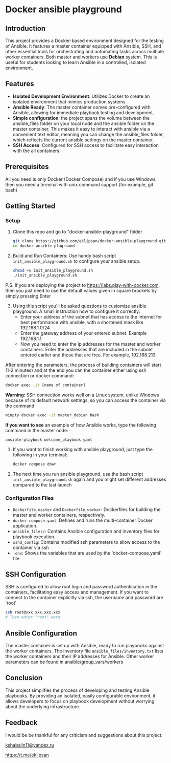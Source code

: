 # Docker ansible playground

## Introduction

This project provides a Docker-based environment designed for the testing of Ansible. It features a master container equipped with Ansible, SSH, and other essential tools for orchestrating and automating tasks across multiple worker containers. Both master and workers use **Debian** system. This is useful for students looking to learn Ansible in a controlled, isolated environment.

## Features

- **Isolated Development Environment**: Utilizes Docker to create an isolated environment that mimics production systems.
- **Ansible Ready**: The master container comes pre-configured with Ansible, allowing for immediate playbook testing and development.
- **Simple configuration**: the project spans the volume between the ansible_files folder on your local node and the ansible folder on the master container. This makes it easy to interact with ansible via a convenient text editor, meaning you can change the ansible_files folder, which reflects the current ansible settings on the master container.
- **SSH Access**: Configured for SSH access to facilitate easy interaction with the all containers.

## Prerequisites

All you need is only Docker (Docker Compose) and if you use Windows, then you need a terminal with unix command support (for example, git bash)

## Getting Started

### Setup
1. Clone this repo and go to "docker-ansible-playground" folder
   ```bash
   git clone https://github.com/eklipsan/docker-ansible-playground.git
   cd docker-ansible-plaground
   ```
2. Build and Run Containers:
   Use handy bash script `init_ansible_playground.sh` to configure your ansible setup.
   ```bash
   chmod +x init_ansible_playground.sh
   ./init_ansible_playground.sh
   ```
P.S. If you are deploying the project to https://labs.play-with-docker.com, then you just need to use the default values given in square brackets by simply pressing Enter

3. Using this script you'll be asked questions to customize ansible playground. A small instruction how to configure it correctly:
   - Enter your address of the subnet that has access to the Internet for best performance with ansible, with a shortened mask like 192.168.1.0/24
   - Enter the gateway address of your entered subnet. Example 192.168.1.1
   - Now you need to enter the ip addresses for the master and worker containers. Enter the addresses that are included in the subnet entered earlier and those that are free. For example, 192.168.213

After entering the parameters, the process of building containers will start (1-2 minutes) and at the end you can the container either using ssh connection or docker command:
```bash
docker exec -it [name of container]
```
**Warning:** SSH connection works well on a Linux system, unlike Windows because of its default network settings, so you can access the container via the command
```bash
winpty docker exec -it master_debian bash
```

**If you want to see** an example of how Ansible works, type the following command in the master node:
```bash
ansible-playbook welcome_playbook.yaml
```

1. If you want to finish working with ansible playground, just type the following in your terminal:
   ```bash
   docker compose down
   ```

2. The next time you run ansible playground, use the bash script `init_ansible_playground.sh`  again and you might set different addresses compared to the last launch

### Configuration Files

- `Dockerfile_master` and `Dockerfile_worker`: Dockerfiles for building the master and worker containers, respectively.
- `docker-compose.yaml`: Defines and runs the multi-container Docker application.
- `ansible_files/`: Contains Ansible configuration and inventory files for playbook execution.
- `sshd_config`: Contains modified ssh parameters to allow access to the container via ssh
- `.env`: Shows the variables that are used by the 'docker-compose.yaml' file

## SSH Configuration

SSH is configured to allow root login and password authentication in the containers, facilitating easy access and management.
If you want to connect to the container explicitly via ssh, the username and password are 'root'
```bash
ssh root@xxx.xxx.xxx.xxx
# Then enter "root" word
```

## Ansible Configuration

The master container is set up with Ansible, ready to run playbooks against the worker containers. The inventory file `ansible_files/inventory.txt` lists the worker containers and their IP addresses for Ansible. Other worker parameters can be found in ansible/group_vars/workers

## Conclusion

This project simplifies the process of developing and testing Ansible playbooks. By providing an isolated, easily configurable environment, it allows developers to focus on playbook development without worrying about the underlying infrastructure.

## Feedback

I would be be thankful for any criticism and suggestions about this project.

kshabalin11@yandex.ru

https://t.me/eklipsan
